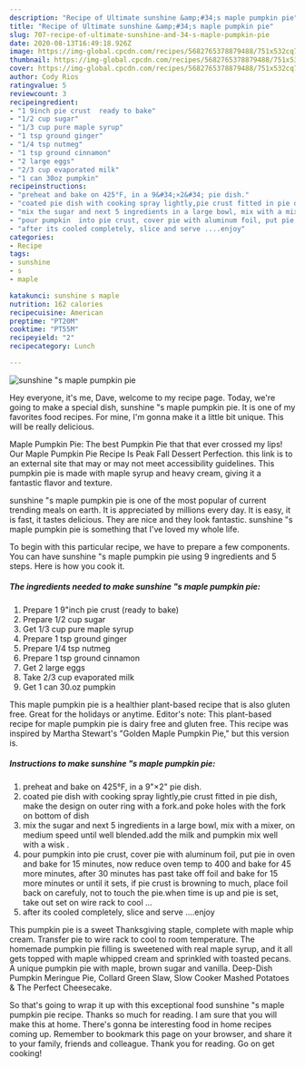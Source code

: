 ```yaml
---
description: "Recipe of Ultimate sunshine &amp;#34;s maple pumpkin pie"
title: "Recipe of Ultimate sunshine &amp;#34;s maple pumpkin pie"
slug: 707-recipe-of-ultimate-sunshine-and-34-s-maple-pumpkin-pie
date: 2020-08-13T16:49:18.926Z
image: https://img-global.cpcdn.com/recipes/5682765378879488/751x532cq70/sunshine-s-maple-pumpkin-pie-recipe-main-photo.jpg
thumbnail: https://img-global.cpcdn.com/recipes/5682765378879488/751x532cq70/sunshine-s-maple-pumpkin-pie-recipe-main-photo.jpg
cover: https://img-global.cpcdn.com/recipes/5682765378879488/751x532cq70/sunshine-s-maple-pumpkin-pie-recipe-main-photo.jpg
author: Cody Rios
ratingvalue: 5
reviewcount: 3
recipeingredient:
- "1 9inch pie crust  ready to bake"
- "1/2 cup sugar"
- "1/3 cup pure maple syrup"
- "1 tsp ground ginger"
- "1/4 tsp nutmeg"
- "1 tsp ground cinnamon"
- "2 large eggs"
- "2/3 cup evaporated milk"
- "1 can 30oz pumpkin"
recipeinstructions:
- "preheat and bake on 425°F, in a 9&#34;×2&#34; pie dish."
- "coated pie dish with cooking spray lightly,pie crust fitted in pie dish, make the design on outer ring with a fork.and poke holes with the fork on bottom of dish"
- "mix the sugar and next 5 ingredients in a large bowl, mix with a mixer, on medium speed until well  blended.add the milk and pumpkin  mix well with a wisk ."
- "pour pumpkin  into pie crust, cover pie with aluminum foil, put pie in oven and bake for 15 minutes, now reduce oven temp to 400 and bake for 45 more minutes, after 30 minutes has past take off foil and bake for 15 more minutes or until it sets, if pie crust is browning to much, place foil back on carefuly, not to touch the pie.when time is up and pie is set, take out set on wire rack to cool ..."
- "after its cooled completely, slice and serve ....enjoy"
categories:
- Recipe
tags:
- sunshine
- s
- maple

katakunci: sunshine s maple 
nutrition: 162 calories
recipecuisine: American
preptime: "PT20M"
cooktime: "PT55M"
recipeyield: "2"
recipecategory: Lunch

---
```



![sunshine &#34;s maple pumpkin pie](https://img-global.cpcdn.com/recipes/5682765378879488/751x532cq70/sunshine-s-maple-pumpkin-pie-recipe-main-photo.jpg)

Hey everyone, it's me, Dave, welcome to my recipe page. Today, we're going to make a special dish, sunshine &#34;s maple pumpkin pie. It is one of my favorites food recipes. For mine, I'm gonna make it a little bit unique. This will be really delicious.

Maple Pumpkin Pie: The best Pumpkin Pie that that ever crossed my lips! Our Maple Pumpkin Pie Recipe Is Peak Fall Dessert Perfection. this link is to an external site that may or may not meet accessibility guidelines. This pumpkin pie is made with maple syrup and heavy cream, giving it a fantastic flavor and texture.

sunshine &#34;s maple pumpkin pie is one of the most popular of current trending meals on earth. It is appreciated by millions every day. It is easy, it is fast, it tastes delicious. They are nice and they look fantastic. sunshine &#34;s maple pumpkin pie is something that I've loved my whole life.


To begin with this particular recipe, we have to prepare a few components. You can have sunshine &#34;s maple pumpkin pie using 9 ingredients and 5 steps. Here is how you cook it.

<!--inarticleads1-->

##### The ingredients needed to make sunshine &#34;s maple pumpkin pie:

1. Prepare 1 9&#34;inch pie crust  (ready to bake)
1. Prepare 1/2 cup sugar
1. Get 1/3 cup pure maple syrup
1. Prepare 1 tsp ground ginger
1. Prepare 1/4 tsp nutmeg
1. Prepare 1 tsp ground cinnamon
1. Get 2 large eggs
1. Take 2/3 cup evaporated milk
1. Get 1 can 30.oz pumpkin


This maple pumpkin pie is a healthier plant-based recipe that is also gluten free. Great for the holidays or anytime. Editor&#39;s note: This plant-based recipe for maple pumpkin pie is dairy free and gluten free. This recipe was inspired by Martha Stewart&#39;s &#34;Golden Maple Pumpkin Pie,&#34; but this version is. 

<!--inarticleads2-->

##### Instructions to make sunshine &#34;s maple pumpkin pie:

1. preheat and bake on 425°F, in a 9&#34;×2&#34; pie dish.
1. coated pie dish with cooking spray lightly,pie crust fitted in pie dish, make the design on outer ring with a fork.and poke holes with the fork on bottom of dish
1. mix the sugar and next 5 ingredients in a large bowl, mix with a mixer, on medium speed until well  blended.add the milk and pumpkin  mix well with a wisk .
1. pour pumpkin  into pie crust, cover pie with aluminum foil, put pie in oven and bake for 15 minutes, now reduce oven temp to 400 and bake for 45 more minutes, after 30 minutes has past take off foil and bake for 15 more minutes or until it sets, if pie crust is browning to much, place foil back on carefuly, not to touch the pie.when time is up and pie is set, take out set on wire rack to cool ...
1. after its cooled completely, slice and serve ....enjoy


This pumpkin pie is a sweet Thanksgiving staple, complete with maple whip cream. Transfer pie to wire rack to cool to room temperature. The homemade pumpkin pie filling is sweetened with real maple syrup, and it all gets topped with maple whipped cream and sprinkled with toasted pecans. A unique pumpkin pie with maple, brown sugar and vanilla. Deep-Dish Pumpkin Meringue Pie, Collard Green Slaw, Slow Cooker Mashed Potatoes &amp; The Perfect Cheesecake. 

So that's going to wrap it up with this exceptional food sunshine &#34;s maple pumpkin pie recipe. Thanks so much for reading. I am sure that you will make this at home. There's gonna be interesting food in home recipes coming up. Remember to bookmark this page on your browser, and share it to your family, friends and colleague. Thank you for reading. Go on get cooking!
